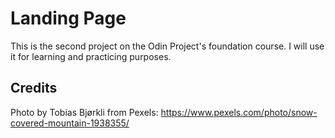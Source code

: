 # Landing Page

This is the second project on the Odin Project's foundation course. I
will use it for learning and practicing purposes.

## Credits
Photo by Tobias Bjørkli from Pexels: https://www.pexels.com/photo/snow-covered-mountain-1938355/